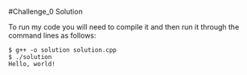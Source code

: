 #Challenge_0 Solution

To run my code you will need to compile it and then run it through the command lines as follows:

```
$ g++ -o solution solution.cpp
$ ./solution
Hello, world!
```
